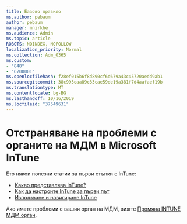 ```yaml
---
title: Базово правило
ms.author: pebaum
author: pebaum
manager: mnirkhe
ms.audience: Admin
ms.topic: article
ROBOTS: NOINDEX, NOFOLLOW
localization_priority: Normal
ms.collection: Adm_O365
ms.custom:
- "848"
- "6700001"
ms.openlocfilehash: f28ef015b6f8d890cf6d679a43c45720aedd9ab1
ms.sourcegitcommit: 38c993eaa89c33cae59de19a381f7d4aafaef19b
ms.translationtype: MT
ms.contentlocale: bg-BG
ms.lasthandoff: 10/16/2019
ms.locfileid: "37549631"
---
```

# <a name="troubleshoot-issues-with-mdm-authority-in-microsoft-intune"></a>Отстраняване на проблеми с органите на МДМ в Microsoft InTune

Ето някои полезни статии за първи стъпки с InTune:

- [Какво представлява InTune?](https://docs.microsoft.com/intune/what-is-intune)
- [Как да настроите InTune за първи път](https://docs.microsoft.com/intune/setup-steps)
- [Използване и навигиране InTune](https://docs.microsoft.com/intune/tutorial-walkthrough-intune-portal)

Ако имате проблеми с вашия орган на МДМ, вижте [Промяна INTUNE МДМ орган](https://docs.microsoft.com/alchemyinsights/change-mdm-authority).